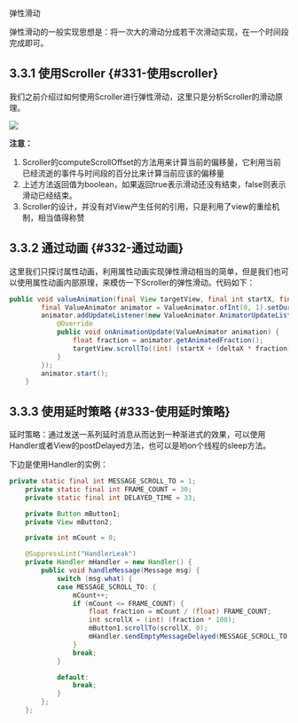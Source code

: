 弹性滑动

弹性滑动的一般实现思想是：将一次大的滑动分成若干次滑动实现，在一个时间段完成即可。

## 3.3.1 使用Scroller {#331-使用scroller}

我们之前介绍过如何使用Scroller进行弹性滑动，这里只是分析Scroller的滑动原理。

![](http://i1.piimg.com/567571/8c9e27b165959ae5.png)

**注意：**

1. Scroller的computeScrollOffset的方法用来计算当前的偏移量，它利用当前已经流逝的事件与时间段的百分比来计算当前应该的偏移量
2. 上述方法返回值为boolean，如果返回true表示滑动还没有结束，false则表示滑动已经结束。
3. Scroller的设计，并没有对View产生任何的引用，只是利用了view的重绘机制，相当值得称赞

## 3.3.2 通过动画 {#332-通过动画}

这里我们只探讨属性动画，利用属性动画实现弹性滑动相当的简单，但是我们也可以使用属性动画内部原理，来模仿一下Scroller的弹性滑动。代码如下：

```java
public void valueAnimation(final View targetView, final int startX, final int deltaX, long duration){
        final ValueAnimator animator = ValueAnimator.ofInt(0, 1).setDuration(duration);
        animator.addUpdateListener(new ValueAnimator.AnimatorUpdateListener() {
            @Override
            public void onAnimationUpdate(ValueAnimator animation) {
                float fraction = animator.getAnimatedFraction();
                targetView.scrollTo((int) (startX + (deltaX * fraction)), 0);
            }
        });
        animator.start();
    }
```

## 3.3.3 使用延时策略 {#333-使用延时策略}

延时策略：通过发送一系列延时消息从而达到一种渐进式的效果，可以使用Handler或者View的postDelayed方法，也可以是哟on个线程的sleep方法。

下边是使用Handler的实例：

```java
private static final int MESSAGE_SCROLL_TO = 1;
    private static final int FRAME_COUNT = 30;
    private static final int DELAYED_TIME = 33;

    private Button mButton1;
    private View mButton2;

    private int mCount = 0;

    @SuppressLint("HandlerLeak")
    private Handler mHandler = new Handler() {
        public void handleMessage(Message msg) {
            switch (msg.what) {
            case MESSAGE_SCROLL_TO: {
                mCount++;
                if (mCount <= FRAME_COUNT) {
                    float fraction = mCount / (float) FRAME_COUNT;
                    int scrollX = (int) (fraction * 100);
                    mButton1.scrollTo(scrollX, 0);
                    mHandler.sendEmptyMessageDelayed(MESSAGE_SCROLL_TO, DELAYED_TIME);
                }
                break;
            }

            default:
                break;
            }
        };
    };
```




